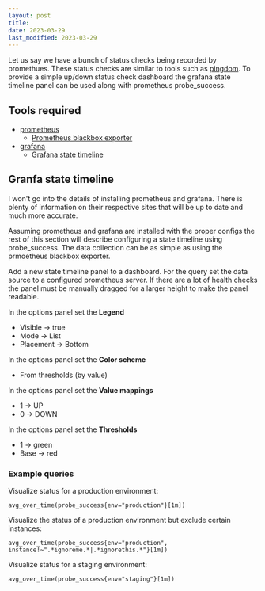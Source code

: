 ```yaml
---
layout: post
title: 
date: 2023-03-29
last_modified: 2023-03-29
---
```


Let us say we have a bunch of status checks being recorded by promethues.   These status checks are similar to tools such as [pingdom](https://www.pingdom.com/).   To provide a simple up/down status check dashboard the grafana state timeline panel can be used along with prometheus probe_success.

## Tools required

* [prometheus](https://prometheus.io/)
    * [Prometheus blackbox exporter](https://github.com/prometheus/blackbox_exporter)
* [grafana](https://grafana.com/)
    * [Grafana state timeline](https://grafana.com/docs/grafana/latest/panels-visualizations/visualizations/state-timeline/)

## Granfa state timeline

I won't go into the details of installing prometheus and grafana.  There is plenty of information on their respective sites that will be up to date and much more accurate.  

Assuming prometheus and grafana are installed with the proper configs the rest of this section will describe configuring a state timeline using probe_success.   The data collection can be as simple as using the prmoetheus blackbox exporter.

Add a new state timeline panel to a dashboard.   For the query set the data source to a configured prometheus server.   If there are a lot of health checks the panel must be manually dragged for a larger height to make the panel readable.

In the options panel set the **Legend**

* Visible -> true
* Mode -> List
* Placement -> Bottom

In the options panel set the **Color scheme**

* From thresholds (by value)

In the options panel set the **Value mappings**

* 1 -> UP
* 0 -> DOWN

In the options panel set the **Thresholds**

* 1 -> green
* Base -> red

### Example queries


Visualize status for a production environment:

```
avg_over_time(probe_success{env="production"}[1m])
```

Visualize the status of a production environment but exclude certain instances:

```
avg_over_time(probe_success{env="production", instance!~".*ignoreme.*|.*ignorethis.*"}[1m])
```

Visualize status for a staging environment:

```
avg_over_time(probe_success{env="staging"}[1m])
```
